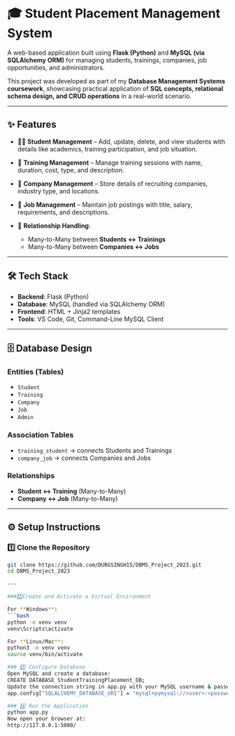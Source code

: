 # 🎓 Student Placement Management System  

A web-based application built using **Flask (Python)** and **MySQL (via SQLAlchemy ORM)** for managing students, trainings, companies, job opportunities, and administrators.  

This project was developed as part of my **Database Management Systems coursework**, showcasing practical application of **SQL concepts, relational schema design, and CRUD operations** in a real-world scenario.

---

## ✨ Features  

- 👨‍🎓 **Student Management** – Add, update, delete, and view students with details like academics, training participation, and job situation.  
- 🏫 **Training Management** – Manage training sessions with name, duration, cost, type, and description.  
- 🏢 **Company Management** – Store details of recruiting companies, industry type, and locations.  
- 💼 **Job Management** – Maintain job postings with title, salary, requirements, and descriptions.  

- 🔗 **Relationship Handling**:
  - Many-to-Many between **Students ↔ Trainings**  
  - Many-to-Many between **Companies ↔ Jobs**  

---

## 🛠️ Tech Stack  

- **Backend**: Flask (Python)  
- **Database**: MySQL (handled via SQLAlchemy ORM)  
- **Frontend**: HTML + Jinja2 templates  
- **Tools**: VS Code, Git, Command-Line MySQL Client  

---

## 🗄️ Database Design  

### Entities (Tables)
- `Student`  
- `Training`  
- `Company`  
- `Job`  
- `Admin`  

### Association Tables
- `training_student` → connects Students and Trainings  
- `company_job` → connects Companies and Jobs  

### Relationships
- **Student ↔ Training** (Many-to-Many)  
- **Company ↔ Job** (Many-to-Many)  

---

## ⚙️ Setup Instructions  

### 1️⃣ Clone the Repository
```bash
git clone https://github.com/DURGSINGH15/DBMS_Project_2023.git
cd DBMS_Project_2023

---

###2️⃣Create and Activate a Virtual Environment

For **Windows**:
```bash
python -m venv venv
venv\Scripts\activate

For **Linux/Mac**:
python3 -m venv venv
source venv/bin/activate

### 3️⃣ Configure Database
Open MySQL and create a database:
CREATE DATABASE StudentTrainingPlacement_DB;
Update the connection string in app.py with your MySQL username & password:
app.config["SQLALCHEMY_DATABASE_URI"] = "mysql+pymysql://<user>:<password>@localhost/StudentTrainingPlacement_DB"

### 4️⃣ Run the Application
python app.py
Now open your browser at:
http://127.0.0.1:5000/
